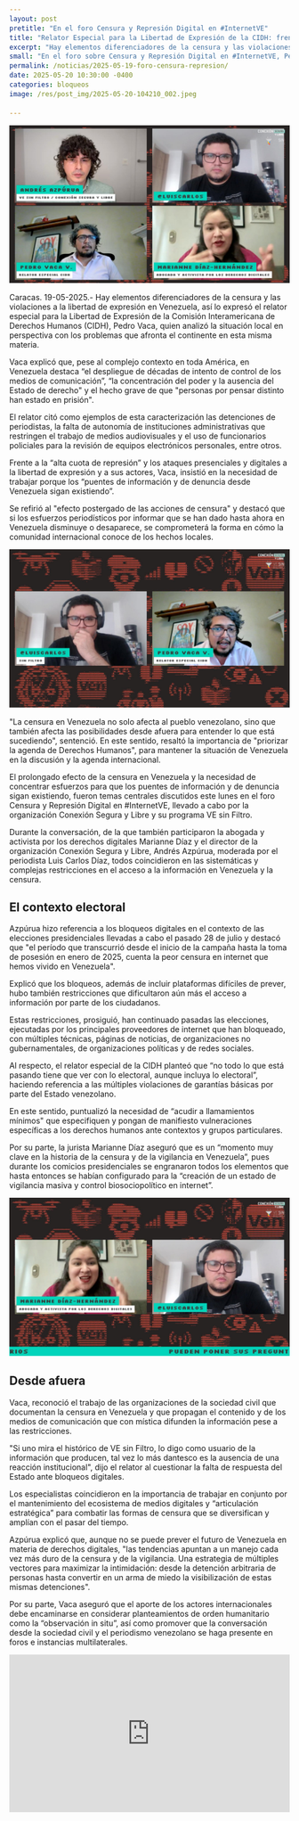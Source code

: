 ```yaml
---
layout: post
pretitle: "En el foro Censura y Represión Digital en #InternetVE"
title: "Relator Especial para la Libertad de Expresión de la CIDH: frente a la represión, hay que trabajar para que los puentes de información y denuncia sigan existiendo"
excerpt: "Hay elementos diferenciadores de la censura y las violaciones a la libertad de expresión en Venezuela, así lo expresó el relator especial para la Libertad de Expresión de la Comisión Interamericana de Derechos Humanos (CIDH), Pedro Vaca, quien analizó la situación local en perspectiva con los problemas que afronta el continente en esta misma materia."
small: "En el foro sobre Censura y Represión Digital en #InternetVE, Pedro Vaca, relator de la CIDH, resaltó que Venezuela se distingue por décadas de control mediático, concentración de poder, y detenciones por disidencia. Subrayó la importancia de mantener abiertos los canales de información y denuncia para alertar a la comunidad internacional."
permalink: /noticias/2025-05-19-foro-censura-represion/
date: 2025-05-20 10:30:00 -0400
categories: bloqueos
image: /res/post_img/2025-05-20-104210_002.jpeg

---
```

<p class="cover"><img class="" src="/res/post_img/2025-05-20-104210_002.jpeg"></p>

Caracas. 19-05-2025.- Hay elementos diferenciadores de la censura y las violaciones a la libertad de expresión en Venezuela, así lo expresó el relator especial para la Libertad de Expresión de la Comisión Interamericana de Derechos Humanos (CIDH), Pedro Vaca, quien analizó la situación local en perspectiva con los problemas que afronta el continente en esta misma materia.

Vaca explicó que, pese al complejo contexto en toda América, en Venezuela destaca “el despliegue de décadas de intento de control de los medios de comunicación”, “la concentración del poder y la ausencia del Estado de derecho" y el hecho grave de que "personas por pensar distinto han estado en prisión". 

El relator citó como ejemplos de esta caracterización las detenciones de periodistas, la falta de autonomía de instituciones administrativas que restringen el trabajo de medios audiovisuales y el uso de funcionarios policiales para la revisión de equipos electrónicos personales, entre otros. 

Frente a la “alta cuota de represión” y los ataques presenciales y digitales a la libertad de expresión  y a sus actores, Vaca, insistió en la necesidad de trabajar porque los “puentes de información y de denuncia desde Venezuela sigan existiendo”. 

Se refirió al "efecto postergado de las acciones de censura" y destacó que si los esfuerzos periodísticos por informar que se han dado hasta ahora en Venezuela disminuye o desaparece, se comprometerá la forma en cómo la comunidad internacional conoce de los hechos locales. 

<p align="center"><img src="/res/post_img/2025-05-20-104210_003.jpeg"/></p>

"La censura en Venezuela no solo afecta al pueblo venezolano, sino que también afecta las posibilidades desde afuera para entender lo que está sucediendo", sentenció. En  este sentido, resaltó la importancia de "priorizar la agenda de Derechos Humanos", para mantener la situación de Venezuela en la discusión y la agenda internacional. 

El prolongado efecto de la censura en Venezuela y la necesidad de concentrar esfuerzos para que los puentes de información y de denuncia sigan existiendo, fueron temas centrales discutidos este lunes en el foro Censura y Represión Digital en #InternetVE, llevado a cabo por la organización Conexión Segura y Libre y su programa VE sin Filtro. 

Durante la conversación, de la que también participaron la abogada y activista por los derechos digitales Marianne Díaz y el director de la organización Conexión Segura y Libre, Andrés Azpúrua,  moderada por el periodista Luis Carlos Díaz, todos coincidieron en las sistemáticas y complejas restricciones en el acceso a la información en Venezuela y la censura. 

## El contexto electoral
Azpúrua hizo referencia a los bloqueos digitales en el contexto de las elecciones presidenciales llevadas a cabo el pasado 28 de julio y destacó que "el período que transcurrió desde el inicio de la campaña hasta la toma de posesión en enero de 2025, cuenta la peor censura en internet que hemos vivido en Venezuela".

Explicó que los bloqueos, además de incluir plataformas difíciles de prever, hubo también restricciones que dificultaron aún más el acceso a información por parte de los ciudadanos. 

Estas restricciones, prosiguió, han continuado pasadas las elecciones, ejecutadas por los principales proveedores de internet que han bloqueado, con múltiples técnicas, páginas de noticias, de organizaciones no gubernamentales, de organizaciones políticas y de redes sociales. 

Al respecto, el relator especial de la CIDH planteó que “no todo lo que está pasando tiene que ver con lo electoral, aunque incluya lo electoral”, haciendo referencia a las múltiples violaciones de garantías básicas por parte del Estado venezolano. 

En este sentido, puntualizó la necesidad de “acudir a llamamientos mínimos" que especifiquen y pongan de manifiesto vulneraciones específicas a los derechos humanos ante contextos y grupos particulares. 

Por su parte, la jurista Marianne Díaz aseguró que es un “momento muy clave en la historia de la censura y de la vigilancia en Venezuela”, pues durante los comicios presidenciales se engranaron todos los elementos  que hasta entonces se habían configurado para la “creación de un estado de vigilancia masiva y control biosociopolítico en internet”. 

<p align="center"><img src="/res/post_img/2025-05-20-104248_003.jpeg"/></p>

## Desde afuera
Vaca, reconoció el trabajo de las organizaciones de la sociedad civil que documentan la censura en Venezuela y que propagan el contenido y de los medios de comunicación que con mística difunden la información pese a las restricciones. 

"Si uno mira el histórico de VE sin Filtro, lo digo como usuario de la información que producen, tal vez lo más dantesco es la ausencia de una reacción institucional", dijo el relator al cuestionar la falta de respuesta del Estado ante bloqueos digitales. 

Los especialistas coincidieron en la importancia de trabajar en conjunto por el mantenimiento del ecosistema de medios digitales y “articulación estratégica” para combatir las formas de censura que se diversifican y amplían con el pasar del tiempo. 

Azpúrua explicó que, aunque no se puede prever el futuro de Venezuela en materia de derechos digitales, "las tendencias apuntan a un manejo cada vez más duro de la censura y de la vigilancia. Una estrategia de múltiples vectores para maximizar la intimidación: desde la detención arbitraria de personas hasta convertir en un arma de miedo la visibilización de estas mismas detenciones".

Por su parte, Vaca aseguró que el aporte de los actores internacionales debe encaminarse en considerar planteamientos de orden humanitario como la “observación in situ”, así como promover que la conversación desde la sociedad civil y el periodismo venezolano se haga presente en foros e instancias multilaterales.

<style>.embed-container { position: relative; padding-bottom: 56.25%; height: 0; overflow: hidden; max-width: 100%; } .embed-container iframe, .embed-container object, .embed-container embed { position: absolute; top: 0; left: 0; width: 100%; height: 100%; }</style><div class='embed-container'><iframe src='https://www.youtube.com/embed/undefined' frameborder='0' allowfullscreen></iframe></div>



